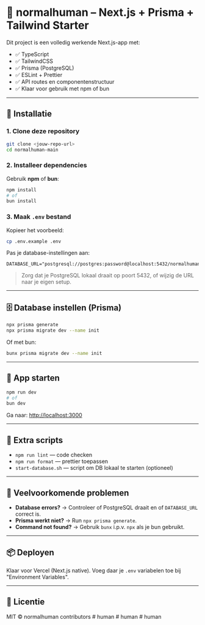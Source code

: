 # 🧠 normalhuman – Next.js + Prisma + Tailwind Starter

Dit project is een volledig werkende Next.js-app met:

- ✅ TypeScript
- ✅ TailwindCSS
- ✅ Prisma (PostgreSQL)
- ✅ ESLint + Prettier
- ✅ API routes en componentenstructuur
- ✅ Klaar voor gebruik met npm of bun

---

## 🚀 Installatie

### 1. Clone deze repository

```bash
git clone <jouw-repo-url>
cd normalhuman-main
```

### 2. Installeer dependencies

Gebruik **npm** of **bun**:

```bash
npm install
# of
bun install
```

### 3. Maak `.env` bestand

Kopieer het voorbeeld:

```bash
cp .env.example .env
```

Pas je database-instellingen aan:

```env
DATABASE_URL="postgresql://postgres:password@localhost:5432/normalhuman"
```

> Zorg dat je PostgreSQL lokaal draait op poort 5432, of wijzig de URL naar je eigen setup.

---

## 🗄️ Database instellen (Prisma)

```bash
npx prisma generate
npx prisma migrate dev --name init
```

Of met bun:

```bash
bunx prisma migrate dev --name init
```

---

## 🏃 App starten

```bash
npm run dev
# of
bun dev
```

Ga naar: [http://localhost:3000](http://localhost:3000)

---

## 🧪 Extra scripts

- `npm run lint` — code checken
- `npm run format` — prettier toepassen
- `start-database.sh` — script om DB lokaal te starten (optioneel)

---

## 🧯 Veelvoorkomende problemen

- **Database errors?** → Controleer of PostgreSQL draait en of `DATABASE_URL` correct is.
- **Prisma werkt niet?** → Run `npx prisma generate`.
- **Command not found?** → Gebruik `bunx` i.p.v. `npx` als je bun gebruikt.

---

## 📦 Deployen

Klaar voor Vercel (Next.js native). Voeg daar je `.env` variabelen toe bij "Environment Variables".

---

## 📄 Licentie

MIT © normalhuman contributors
#   h u m a n  
 #   h u m a n  
 #   h u m a n  
 